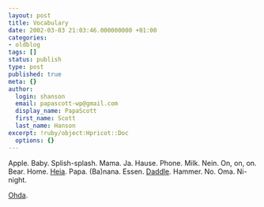 ```yaml
---
layout: post
title: Vocabulary
date: 2002-03-03 21:03:46.000000000 +01:00
categories:
- oldblog
tags: []
status: publish
type: post
published: true
meta: {}
author:
  login: shanson
  email: papascott-wp@gmail.com
  display_name: PapaScott
  first_name: Scott
  last_name: Hanson
excerpt: !ruby/object:Hpricot::Doc
  options: {}
---
```

<p>Apple. Baby. Splish-splash. Mama. Ja. Hause. Phone. Milk. Nein. On, on, on. Bear. Home. <a href="http://dict.leo.org/?search=heia">Heia</a>. Papa. (Ba)nana. Essen. <a href="/2002/01/21">Daddle</a>. Hammer. No. Oma. Ni-night.  </p>
<p><a href="http://www.orions.ad.jp/urls/word/o/h/ta.html">Ohda</a>.</p>
